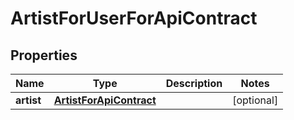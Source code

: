 

# ArtistForUserForApiContract

## Properties

Name | Type | Description | Notes
------------ | ------------- | ------------- | -------------
**artist** | [**ArtistForApiContract**](ArtistForApiContract.md) |  |  [optional]



